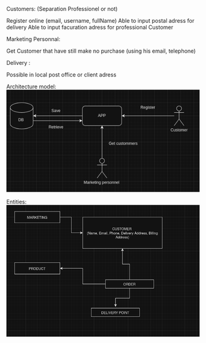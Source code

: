Customers: (Separation Professionel or not)

Register online (email, username, fullName)
Able to input postal adress for delivery
Able to input facuration adress for professional Customer


Marketing Personnal:

Get Customer that have still make no purchase (using his email, telephone)

Delivery :

Possible in local post office or client adress

Architecture model:  
![archi](./archi.png)

Entities:
![Entities](./entities.png)
